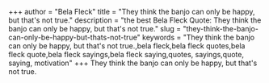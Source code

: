 +++
author = "Bela Fleck"
title = "They think the banjo can only be happy, but that's not true."
description = "the best Bela Fleck Quote: They think the banjo can only be happy, but that's not true."
slug = "they-think-the-banjo-can-only-be-happy-but-thats-not-true"
keywords = "They think the banjo can only be happy, but that's not true.,bela fleck,bela fleck quotes,bela fleck quote,bela fleck sayings,bela fleck saying,quotes, sayings,quote, saying, motivation"
+++
They think the banjo can only be happy, but that's not true.
